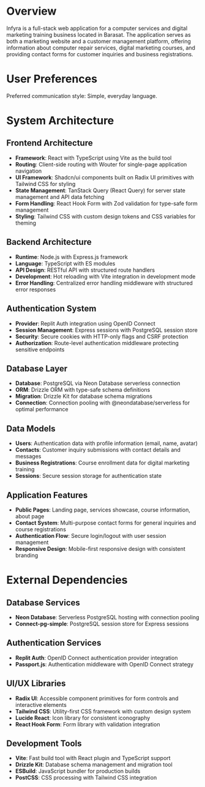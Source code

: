 # Overview

Infyra is a full-stack web application for a computer services and digital marketing training business located in Barasat. The application serves as both a marketing website and a customer management platform, offering information about computer repair services, digital marketing courses, and providing contact forms for customer inquiries and business registrations.

# User Preferences

Preferred communication style: Simple, everyday language.

# System Architecture

## Frontend Architecture
- **Framework**: React with TypeScript using Vite as the build tool
- **Routing**: Client-side routing with Wouter for single-page application navigation
- **UI Framework**: Shadcn/ui components built on Radix UI primitives with Tailwind CSS for styling
- **State Management**: TanStack Query (React Query) for server state management and API data fetching
- **Form Handling**: React Hook Form with Zod validation for type-safe form management
- **Styling**: Tailwind CSS with custom design tokens and CSS variables for theming

## Backend Architecture
- **Runtime**: Node.js with Express.js framework
- **Language**: TypeScript with ES modules
- **API Design**: RESTful API with structured route handlers
- **Development**: Hot reloading with Vite integration in development mode
- **Error Handling**: Centralized error handling middleware with structured error responses

## Authentication System
- **Provider**: Replit Auth integration using OpenID Connect
- **Session Management**: Express sessions with PostgreSQL session store
- **Security**: Secure cookies with HTTP-only flags and CSRF protection
- **Authorization**: Route-level authentication middleware protecting sensitive endpoints

## Database Layer
- **Database**: PostgreSQL via Neon Database serverless connection
- **ORM**: Drizzle ORM with type-safe schema definitions
- **Migration**: Drizzle Kit for database schema migrations
- **Connection**: Connection pooling with @neondatabase/serverless for optimal performance

## Data Models
- **Users**: Authentication data with profile information (email, name, avatar)
- **Contacts**: Customer inquiry submissions with contact details and messages
- **Business Registrations**: Course enrollment data for digital marketing training
- **Sessions**: Secure session storage for authentication state

## Application Features
- **Public Pages**: Landing page, services showcase, course information, about page
- **Contact System**: Multi-purpose contact forms for general inquiries and course registrations
- **Authentication Flow**: Secure login/logout with user session management
- **Responsive Design**: Mobile-first responsive design with consistent branding

# External Dependencies

## Database Services
- **Neon Database**: Serverless PostgreSQL hosting with connection pooling
- **Connect-pg-simple**: PostgreSQL session store for Express sessions

## Authentication Services
- **Replit Auth**: OpenID Connect authentication provider integration
- **Passport.js**: Authentication middleware with OpenID Connect strategy

## UI/UX Libraries
- **Radix UI**: Accessible component primitives for form controls and interactive elements
- **Tailwind CSS**: Utility-first CSS framework with custom design system
- **Lucide React**: Icon library for consistent iconography
- **React Hook Form**: Form library with validation integration

## Development Tools
- **Vite**: Fast build tool with React plugin and TypeScript support
- **Drizzle Kit**: Database schema management and migration tool
- **ESBuild**: JavaScript bundler for production builds
- **PostCSS**: CSS processing with Tailwind CSS integration